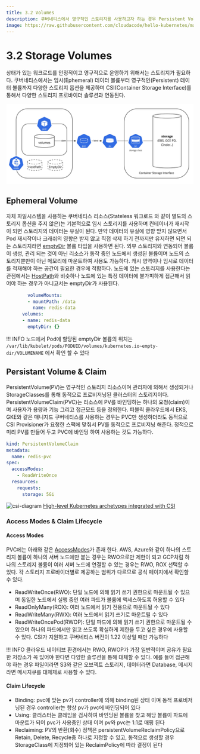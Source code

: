 ```yaml
---
title: 3.2 Volumes
description: 쿠버네티스에서 영구적인 스토리지를 사용하고자 하는 경우 Persistent Volume을 활용할 수 있다
image: https://raw.githubusercontent.com/cloudacode/hello-kubernetes/main/docs/assets/kubernetes-school.png
---
```


# 3.2 Storage Volumes

상태가 있는 워크로드를 안정적이고 영구적으로 운영하기 위해서는 스토리지가 필요하다. 쿠버네티스에서는 임시(Ephemeral) 데이터 볼륨부터 영구적인(Persistent) 데이터 볼륨까지 다양한 스토리지 옵션을 제공하며 CSI(Container Storage Interface)를 통해서 다양한 스토리지 프로바이더 솔루션과 연동된다.

![storage-persistent-ephemeral](./assets/storage-persistent-ephemeral.jpg)

## Ephemeral Volume

자체 파일시스템을 사용하는 쿠버네티스 리소스(Stateless 워크로드 와 같이 별도의 스토리지 옵션을 주지 않은)는 기본적으로 임시 스토리지를 사용하며 컨테이너가 재시작이 되면 스토리지의 데이터는 유실이 된다. 만약 데이터의 유실에 영향 받지 않으면서 Pod 재시작이나 크래쉬의 영향은 받지 않고 직접 삭제 하기 전까지만 유지하면 되면 되는 스토리지라면 [emptyDir](https://kubernetes.io/docs/concepts/storage/volumes/#emptydir) 볼륨 타입을 사용하면 된다. 외부 스토리지와 연동되어 볼륨이 생성, 관리 되는 것이 아닌 리소스가 동작 중인 노드에서 생성된 볼륨이며 노드의 스토리지뿐만이 아닌 메모리에 마운트하여 사용도 가능하다. 캐시 영역이나 임시로 데이터를 적재해야 하는 공간이 필요한 경우에 적합하다. 노드에 있는 스토리지를 사용한다는 관점에서는 [HostPath](https://kubernetes.io/docs/concepts/storage/volumes/#hostpath)와 비슷하나 노드에 있는 특정 데이터에 불가피하게 접근해서 읽어야 하는 경우가 아니고서는 emptyDir가 사용된다.

```yaml
        volumeMounts:
        - mountPath: /data
          name: redis-data
      volumes:
      - name: redis-data
        emptyDir: {}
```

!!! INFO
    노드에서 Pod에 할당된 emptyDir 볼륨의 위치는
    ```/var/lib/kubelet/pods/PODUID/volumes/kubernetes.io~empty-dir/VOLUMENAME```
    에서 확인 할 수 있다

## Persistant Volume & Claim

PersistentVolume(PV)는 영구적인 스토리지 리소스이며 관리자에 의해서 생성되거나 StorageClasses를 통해 동적으로 프로비저닝된 클러스터의 스토리지이다. PersistentVolumeClaim(PVC)는 리소스에 PV를 바인딩하는 하나의 요청(claim)이며 사용자가 용량과 기능 그리고 접근모드 등을 정의한다. 퍼블릭 클라우드에서 EKS, GKE와 같은 매니지드 쿠버네티스를 사용하는 경우는 PVC만 생성하더라도 동적으로 CSI Provisioner가 요청한 스팩에 맞춰서 PV를 동적으로 프로비저닝 해준다. 정적으로 미리 PV를 만들어 두고 PVC에 바인딩 하여 사용하는 것도 가능하다.

```yaml
kind: PersistentVolumeClaim
metadata:
  name: redis-pvc
spec:
  accessModes:
    - ReadWriteOnce
  resources:
    requests:
      storage: 5Gi
```

![csi-diagram](https://d33wubrfki0l68.cloudfront.net/f32751c5b6d79e7d48c2822f06faafe121ed48c6/2f3b2/images/blog/2018-08-02-dynamically-expand-volume-csi/csi-diagram.png)
[High-level Kubernetes archetypes integrated with CSI](https://kubernetes.io/blog/2018/08/02/dynamically-expand-volume-with-csi-and-kubernetes/)

### Access Modes & Claim Lifecycle

#### Access Modes
PVC에는 아래와 같은 [AccessModes](https://kubernetes.io/docs/concepts/storage/persistent-volumes/#access-modes)가 존재 한다. AWS, Azure와 같이 하나의 스토리지 볼륨이 하나의 서버 노드에만 붙는 경우는 RWO으로만 제한이 되고 GCP처럼 하나의 스토리지 볼륨이 여러 서버 노드에 연결할 수 있는 경우는 RWO, ROX 선택할 수 있다. 각 스토리지 프로바이더별로 제공하는 범위가 다르므로 공식 페이지에서 확인할 수 있다.

- ReadWriteOnce(RWO): 단일 노드에 의해 읽기 쓰기 권한으로 마운트될 수 있으며 동일한 노드에서 실행 중인 여러 파드가 볼륨에 액세스하도록 허용할 수 있다
- ReadOnlyMany(ROX): 여러 노드에서 읽기 전용으로 마운트될 수 있다
- ReadWriteMany(RWX): 여러 노드에서 읽기 쓰기로 마운트될 수 있다
- ReadWriteOncePod(RWOP): 단일 파드에 의해 읽기 쓰기 권한으로 마운트될 수 있으며 하나의 파드에서만 읽고 쓰도록 확실하게 제한을 두고 싶은 경우에 사용할 수 있다. CSI가 지원하고 쿠버네티스 버전이 1.22 이상일 때만 가능하다

!!! INFO
    클라우드 네이티브 환경에서는 RWO, RWOP가 가장 일반적이며 공유가 필요한 저장소가 꼭 있어야 한다면 다양한 솔루션을 통해 대체할 수 있다. 예를 들어 접근해야 하는 경우 파일이라면 S3와 같은 오브젝트 스토리지, 데이터라면 Database, 메시지 라면 메시지큐를 대체제로 사용할 수 있다.

#### Claim Lifecycle

- Binding: pvc에 맞는 pv가 controller에 의해 binding된 상태 이며 동적 프로비저닝된 경우 controller는 항상 pv가 pvc에 바인딩되어 있다
- Using: 클러스터는 클레임을 검사하여 바인딩된 볼륨을 찾고 해당 볼륨이 파드에 마운트가 되어 pvc가 사용중인 상태 이며 pv와 pvc는 1:1로 매핑 된다
- Reclaiming: PV의 반환(회수) 정책은 persistentVolumeReclaimPolicy으로 Retain, Delete, Recycle중 하나로 지정할 수 있고, 동적으로 생성할 경우 StorageClass에 지정되어 있는 ReclaimPolicy에 따라 결정이 된다
